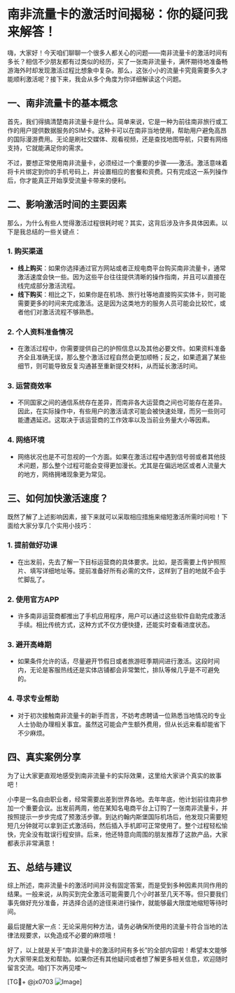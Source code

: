 # 南非流量卡的激活时间揭秘：你的疑问我来解答！

嗨，大家好！今天咱们聊聊一个很多人都关心的问题——南非流量卡的激活时间有多长？相信不少朋友都有过类似的经历，买了一张南非流量卡，满怀期待地准备畅游海外时却发现激活过程比想象中复杂。那么，这张小小的流量卡究竟需要多久才能顺利激活呢？接下来，我会从多个角度为你详细解读这个问题。

## 一、南非流量卡的基本概念

首先，我们得搞清楚南非流量卡是什么。简单来说，它是一种为前往南非旅行或工作的用户提供数据服务的SIM卡。这种卡可以在南非当地使用，帮助用户避免高昂的国际漫游费用。无论是刷社交媒体、观看视频，还是查找地图导航，只要有网络支持，它就能满足你的需求。

不过，要想正常使用南非流量卡，必须经过一个重要的步骤——激活。激活意味着将卡片绑定到你的手机号码上，并设置相应的套餐和资费。只有完成这一系列操作后，你才能真正开始享受流量卡带来的便利。

## 二、影响激活时间的主要因素

那么，为什么有些人觉得激活过程很耗时呢？其实，这背后涉及许多具体因素。以下是我总结的一些关键点：

### 1. **购买渠道**
   - **线上购买**：如果你选择通过官方网站或者正规电商平台购买南非流量卡，通常激活速度会快一些。因为这些平台往往提供清晰的操作指南，并且可以直接在线完成部分激活流程。
   - **线下购买**：相比之下，如果你是在机场、旅行社等地直接购买实体卡，则可能需要更多的时间来完成激活。这是因为这类地方的服务人员可能会比较忙，或者他们对激活流程不够熟悉。

### 2. **个人资料准备情况**
   - 在激活过程中，你需要提供自己的护照信息以及其他必要文件。如果资料准备齐全且准确无误，那么整个激活过程自然会更加顺畅；反之，如果遗漏了某些细节，则可能导致反复沟通甚至重新提交材料，从而延长激活时间。

### 3. **运营商效率**
   - 不同国家之间的通信系统存在差异，而南非各大运营商之间也可能存在差异。因此，在实际操作中，有些用户的激活请求可能会被快速处理，而另一些则可能遭遇延迟。这取决于该运营商的工作效率以及当前业务量大小等因素。

### 4. **网络环境**
   - 网络状况也是不可忽视的一个方面。如果在激活过程中遇到信号弱或者其他技术问题，那么整个过程可能会变得更加漫长。尤其是在偏远地区或者人流量大的地方，网络拥堵现象更为常见。

## 三、如何加快激活速度？

既然了解了上述影响因素，接下来就可以采取相应措施来缩短激活所需时间啦！下面给大家分享几个实用小技巧：

### 1. 提前做好功课
   - 在出发前，先去了解一下目标运营商的具体要求。比如，是否需要上传护照照片、填写详细地址等。提前准备好所有必需的文件，这样到了目的地就不会手忙脚乱了。

### 2. 使用官方APP
   - 许多南非运营商都推出了手机应用程序，用户可以通过这些软件自助完成激活手续。相比传统方式，这种方式不仅方便快捷，还能实时查看进度状态。

### 3. 避开高峰期
   - 如果条件允许的话，尽量避开节假日或者旅游旺季期间进行激活。这段时间内，无论是客服热线还是实体店铺都会非常繁忙，排队等候几乎是不可避免的。

### 4. 寻求专业帮助
   - 对于初次接触南非流量卡的新手而言，不妨考虑聘请一位熟悉当地情况的专业人士协助办理相关事宜。虽然这可能会产生额外费用，但从长远来看却能省下不少麻烦。

## 四、真实案例分享

为了让大家更直观地感受到南非流量卡的实际效果，这里给大家讲个真实的故事吧！

小李是一名自由职业者，经常需要出差到世界各地。去年年底，他计划前往南非参加一个重要会议。出发前两周，他在某知名电商平台上订购了一张南非流量卡，并按照提示一步步完成了预激活步骤。到达约翰内斯堡国际机场后，他发现只需要短短几分钟就可以拿到正式激活码，然后插入手机即可正常使用了。整个过程轻松愉快，完全没有耽误行程安排。后来，他还特意向周围的朋友推荐了这款产品，大家都表示非常满意！

## 五、总结与建议

综上所述，南非流量卡的激活时间并没有固定答案，而是受到多种因素共同作用的结果。一般来说，从购买到完全激活可能需要几个小时甚至几天不等。但只要我们事先做好充分准备，并选择合适的途径来进行操作，就能够最大限度地缩短等待时间。

最后提醒大家一点：无论采用何种方法，请务必确保所使用的流量卡符合当地的法律法规要求，以免造成不必要的麻烦哦！

好了，以上就是关于“南非流量卡的激活时间有多长”的全部内容啦！希望本文能够为大家带来启发和帮助。如果你还有其他疑问或者想了解更多相关信息，欢迎随时留言交流。咱们下次再见喽～

[TG💪+ @jx0703 ![Image](https://github.com/user-attachments/assets/dbca1d08-cadb-493c-b0ec-ad6f7a83f270)]